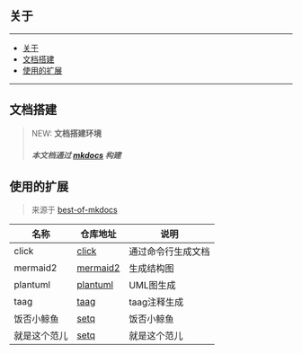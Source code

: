 ## 关于

---
- [关于](#关于)
- [文档搭建](#文档搭建)
- [使用的扩展](#使用的扩展)

---
## 文档搭建


> NEW: **文档搭建环境**
>
> ##### 本文档通过 [mkdocs](https://www.mkdocs.org) 构建
>


## 使用的扩展

> 来源于 [best-of-mkdocs](https://github.com/mkdocs/best-of-mkdocs)

| 名称       | 仓库地址                                                               | 说明               |
| ---------- | ---------------------------------------------------------------------- | ------------------ |
| click      | [click](https://github.com/DataDog/mkdocs-click)                       | 通过命令行生成文档 |
| mermaid2   | [mermaid2](https://github.com/fralau/mkdocs-mermaid2-plugin)           | 生成结构图         |
| plantuml   | [plantuml](https://github.com/quantorconsulting/mkdocs_build_plantuml) | UML图生成          |
| taag       | [taag](http://patorjk.com/software/taag/#)                             | taag注释生成       |
| 饭否小鲸鱼 | [setq](https://www.setq.me/)                                           | 饭否小鲸鱼         |
| 就是这个范儿 | [setq](https://www.thisfaner.com/)                                     | 就是这个范儿       |













